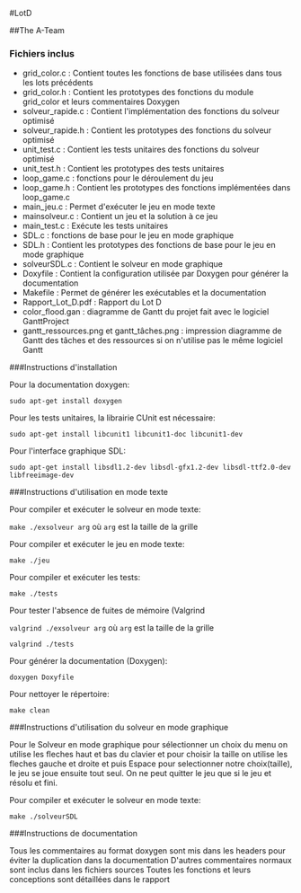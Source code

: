 #LotD

##The A-Team

### Fichiers inclus
* grid_color.c : Contient toutes les fonctions de base utilisées dans tous les lots précédents
* grid_color.h : Contient les prototypes des fonctions du module grid_color et leurs commentaires Doxygen
* solveur_rapide.c : Contient l'implémentation des fonctions du solveur optimisé
* solveur_rapide.h : Contient les prototypes des fonctions du solveur optimisé
* unit_test.c : Contient les tests unitaires des fonctions du solveur optimisé
* unit_test.h : Contient les prototypes des tests unitaires
* loop_game.c : fonctions pour le déroulement du jeu
* loop_game.h : Contient les prototypes des fonctions implémentées dans loop_game.c
* main_jeu.c : Permet d'exécuter le jeu en mode texte
* mainsolveur.c : Contient un jeu et la solution à ce jeu
* main_test.c : Exécute les tests unitaires
* SDL.c : fonctions de base pour le jeu en mode graphique
* SDL.h : Contient les prototypes des fonctions de base pour le jeu en mode graphique
* solveurSDL.c : Contient le solveur en mode graphique
* Doxyfile : Contient la configuration utilisée par Doxygen pour générer la documentation
* Makefile : Permet de générer les exécutables et la documentation
* Rapport_Lot_D.pdf : Rapport du Lot D
* color_flood.gan : diagramme de Gantt du projet fait avec le logiciel GanttProject
* gantt_ressources.png et gantt_tâches.png : impression diagramme de Gantt des tâches et des ressources si on n'utilise pas le même logiciel Gantt


###Instructions d'installation

Pour la documentation doxygen:

`sudo apt-get install doxygen`

Pour les tests unitaires, la librairie CUnit est nécessaire:

`sudo apt-get install libcunit1 libcunit1-doc libcunit1-dev`

Pour l'interface graphique SDL:

`sudo apt-get install libsdl1.2-dev libsdl-gfx1.2-dev libsdl-ttf2.0-dev libfreeimage-dev`

###Instructions d'utilisation en mode texte

Pour compiler et exécuter le solveur en mode texte:

`make ./exsolveur arg` où `arg` est la taille de la grille

Pour compiler et exécuter le jeu en mode texte:

`make ./jeu`

Pour compiler et exécuter les tests:

`make ./tests`

Pour tester l'absence de fuites de mémoire (Valgrind

`valgrind ./exsolveur arg` où `arg` est la taille de la grille

`valgrind ./tests`

Pour générer la documentation (Doxygen):

`doxygen Doxyfile `

Pour nettoyer le répertoire:

`make clean`

###Instructions d'utilisation du solveur en mode graphique 

Pour le Solveur en mode graphique pour sélectionner un choix du menu on utilise les fleches haut et bas du clavier et pour choisir la taille on utilise les fleches gauche et droite et puis Espace pour selectionner notre choix(taille), le jeu se joue ensuite tout seul. On ne peut quitter le jeu que si le jeu et résolu et fini.

Pour compiler et exécuter le solveur en mode texte:

`make ./solveurSDL`

###Instructions de documentation

Tous les commentaires au format doxygen sont mis dans les headers pour éviter la duplication dans la documentation
D'autres commentaires normaux sont inclus dans les fichiers sources
Toutes les fonctions et leurs conceptions sont détaillées dans le rapport 
